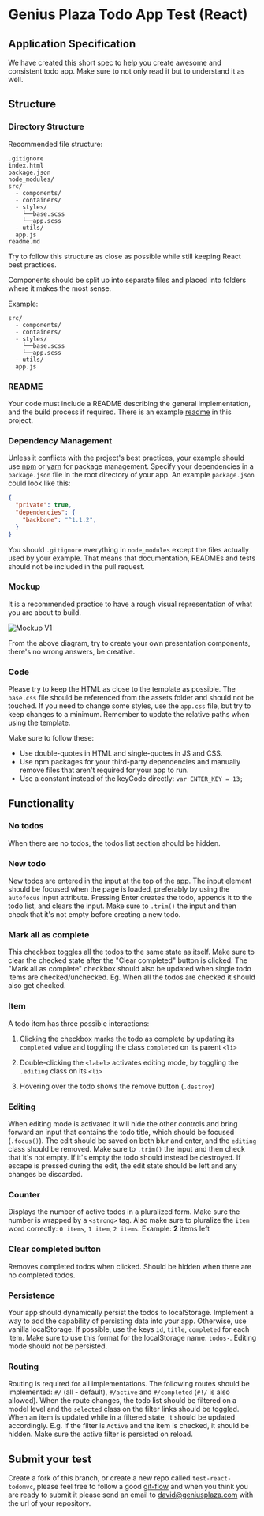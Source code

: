 # Genius Plaza Todo App Test (React)

## Application Specification

We have created this short spec to help you create awesome and consistent todo app. Make sure to not only read it but to understand it as well.

## Structure

### Directory Structure

Recommended file structure:

```
.gitignore
index.html
package.json
node_modules/
src/
  - components/
  - containers/
  - styles/
    └──base.scss
    └──app.scss
  - utils/
  app.js  
readme.md
```

Try to follow this structure as close as possible while still keeping React best practices.

Components should be split up into separate files and placed into folders where it makes the most sense.

Example:

```
src/
  - components/
  - containers/
  - styles/
    └──base.scss
    └──app.scss
  - utils/
  app.js  
```

### README

Your code must include a README describing the general implementation, and the build process if required. There is an example [readme](README.example.md) in this project.

### Dependency Management

Unless it conflicts with the project's best practices, your example should use [npm](https://npmjs.com) or [yarn](https://yarnpkg.com/) for package management. Specify your dependencies in a `package.json` file in the root directory of your app. An example `package.json` could look like this:

```json
{
  "private": true,
  "dependencies": {
    "backbone": "^1.1.2",
  }
}
```

You should `.gitignore` everything in `node_modules` except the files actually used by your example. That means that documentation, READMEs and tests should not be included in the pull request.

### Mockup

It is a recommended practice to have a rough visual representation of what you are about to build.

![Mockup V1](images/mockup-v1.png)

From the above diagram, try to create your own presentation components, there's no wrong answers, be creative.

### Code

Please try to keep the HTML as close to the template as possible. The `base.css` file should be referenced from the assets folder and should not be touched. If you need to change some styles, use the `app.css` file, but try to keep changes to a minimum. Remember to update the relative paths when using the template.

Make sure to follow these:

- Use double-quotes in HTML and single-quotes in JS and CSS.
- Use npm packages for your third-party dependencies and manually remove files that aren't required for your app to run.
- Use a constant instead of the keyCode directly: `var ENTER_KEY = 13;`

## Functionality

### No todos

When there are no todos, the todos list section should be hidden.

### New todo

New todos are entered in the input at the top of the app. The input element should be focused when the page is loaded, preferably by using the `autofocus` input attribute. Pressing Enter creates the todo, appends it to the todo list, and clears the input. Make sure to `.trim()` the input and then check that it's not empty before creating a new todo.

### Mark all as complete

This checkbox toggles all the todos to the same state as itself. Make sure to clear the checked state after the "Clear completed" button is clicked. The "Mark all as complete" checkbox should also be updated when single todo items are checked/unchecked. Eg. When all the todos are checked it should also get checked.

### Item

A todo item has three possible interactions:

1. Clicking the checkbox marks the todo as complete by updating its `completed` value and toggling the class `completed` on its parent `<li>`

2. Double-clicking the `<label>` activates editing mode, by toggling the `.editing` class on its `<li>`

3. Hovering over the todo shows the remove button (`.destroy`)

### Editing

When editing mode is activated it will hide the other controls and bring forward an input that contains the todo title, which should be focused (`.focus()`). The edit should be saved on both blur and enter, and the `editing` class should be removed. Make sure to `.trim()` the input and then check that it's not empty. If it's empty the todo should instead be destroyed. If escape is pressed during the edit, the edit state should be left and any changes be discarded.

### Counter

Displays the number of active todos in a pluralized form. Make sure the number is wrapped by a `<strong>` tag. Also make sure to pluralize the `item` word correctly: `0 items`, `1 item`, `2 items`. Example: **2** items left

### Clear completed button

Removes completed todos when clicked. Should be hidden when there are no completed todos.

### Persistence

Your app should dynamically persist the todos to localStorage. Implement a way to add the capability of persisting data into your app. Otherwise, use vanilla localStorage. If possible, use the keys `id`, `title`, `completed` for each item. Make sure to use this format for the localStorage name: `todos-`. Editing mode should not be persisted.

### Routing

Routing is required for all implementations. The following routes should be implemented: `#/` (all - default), `#/active` and `#/completed` (`#!/` is also allowed). When the route changes, the todo list should be filtered on a model level and the `selected` class on the filter links should be toggled. When an item is updated while in a filtered state, it should be updated accordingly. E.g. if the filter is `Active` and the item is checked, it should be hidden. Make sure the active filter is persisted on reload.

## Submit your test

Create a fork of this branch, or create a new repo called `test-react-todomvc`, please feel free to follow a good [git-flow](https://www.atlassian.com/git/tutorials/comparing-workflows/gitflow-workflow) and when you think you are ready to submit it please send an email to [david@geniusplaza.com](david@geniusplaza.com) with the url of your repository.
